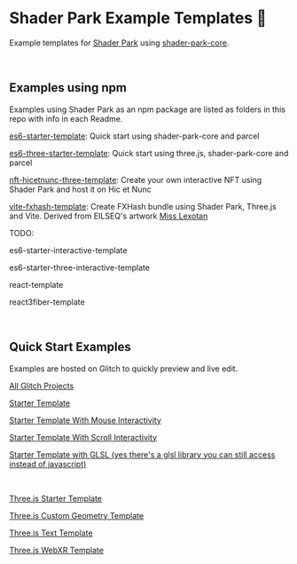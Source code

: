 # Shader Park Example Templates 🎉

Example templates for [Shader Park](https://shaderpark.netlify.com/) using [shader-park-core](https://github.com/shader-park/shader-park-core).

<br/>

## Examples using npm

Examples using Shader Park as an npm package are listed as folders in this repo with info in each Readme.

[es6-starter-template](es6-starter-template/): Quick start using shader-park-core and parcel

[es6-three-starter-template](es6-three-starter-template/): Quick start using three.js, shader-park-core and parcel

[nft-hicetnunc-three-template](nft-hicetnunc-three-template/): Create your own interactive NFT using Shader Park and host it on Hic et Nunc

[vite-fxhash-template](vite-fxhash-template/): Create FXHash bundle using Shader Park, Three.js and Vite. Derived from EILSEQ's artwork [Miss Lexotan](https://www.fxhash.xyz/generative/24475)

TODO:

es6-starter-interactive-template

es6-starter-three-interactive-template

react-template

react3fiber-template

<br/>

## Quick Start Examples

Examples are hosted on Glitch to quickly preview and live edit.

[All Glitch Projects](https://glitch.com/@torinmb/shader-park-examples)

[Starter Template](https://glitch.com/edit/#!/shader-park-template)

[Starter Template With Mouse Interactivity](https://glitch.com/edit/#!/shader-park-interactive)

[Starter Template With Scroll Interactivity](https://glitch.com/edit/#!/shader-park-interactive-scroll)

[Starter Template with GLSL (yes there's a glsl library you can still access instead of javascript)](https://glitch.com/edit/#!/shader-park-template-glsl)

<br/>

[Three.js Starter Template](https://glitch.com/edit/#!/shader-park-three-js)

[Three.js Custom Geometry Template](https://glitch.com/edit/#!/shader-park-threejs-custom-geometry)

[Three.js Text Template](https://glitch.com/edit/#!/shader-park-three-js-text)

[Three.js WebXR Template](https://glitch.com/edit/#!/shader-park-webxr)
